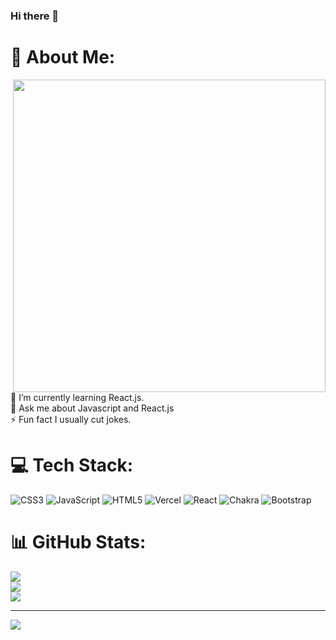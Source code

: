 ### Hi there 👋


# 💫 About Me:

<img align="right" width="500" heigt="300" src="https://user-images.githubusercontent.com/69011963/137184767-79a13ec7-1bb3-4341-a6da-3a149c9c159a.gif">
<br>🌱 I’m currently learning React.js.<br>💬 Ask me about Javascript and React.js<br>⚡ Fun fact  I usually cut jokes.


# 💻 Tech Stack:
![CSS3](https://img.shields.io/badge/css3-%231572B6.svg?style=for-the-badge&logo=css3&logoColor=white) ![JavaScript](https://img.shields.io/badge/javascript-%23323330.svg?style=for-the-badge&logo=javascript&logoColor=%23F7DF1E) ![HTML5](https://img.shields.io/badge/html5-%23E34F26.svg?style=for-the-badge&logo=html5&logoColor=white) ![Vercel](https://img.shields.io/badge/vercel-%23000000.svg?style=for-the-badge&logo=vercel&logoColor=white) ![React](https://img.shields.io/badge/react-%2320232a.svg?style=for-the-badge&logo=react&logoColor=%2361DAFB) ![Chakra](https://img.shields.io/badge/chakra-%234ED1C5.svg?style=for-the-badge&logo=chakraui&logoColor=white) ![Bootstrap](https://img.shields.io/badge/bootstrap-%23563D7C.svg?style=for-the-badge&logo=bootstrap&logoColor=white)
# 📊 GitHub Stats:
![](https://github-readme-stats.vercel.app/api?username=sagartiwary&theme=dark&hide_border=false&include_all_commits=true&count_private=false)<br/>
![](https://github-readme-streak-stats.herokuapp.com/?user=sagartiwary&theme=dark&hide_border=false)<br/>
![](https://github-readme-stats.vercel.app/api/top-langs/?username=sagartiwary&theme=dark&hide_border=false&include_all_commits=true&count_private=false&layout=compact)

---
[![](https://visitcount.itsvg.in/api?id=sagartiwary&icon=0&color=0)](https://visitcount.itsvg.in)

<!-- Proudly created with GPRM ( https://gprm.itsvg.in ) -->
